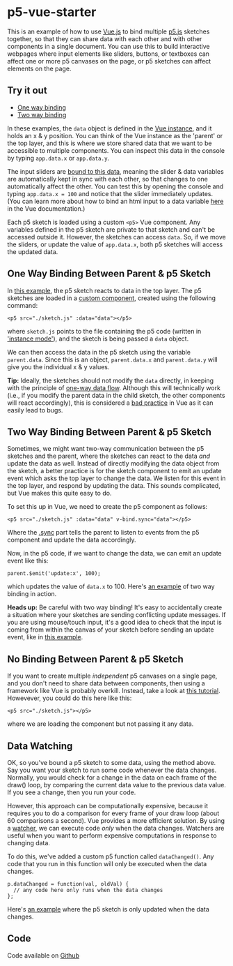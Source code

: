 # p5-vue-starter

This is an example of how to use [Vue.js](https://vuejs.org/) to bind multiple [p5.js](https://p5js.org/) sketches together, so that they can share data with each other and with other components in a single document. You can use this to build interactive webpages where input elements like sliders, buttons, or textboxes can affect one or more p5 canvases on the page, or p5 sketches can affect elements on the page.

## Try it out
- [One way binding](https://aatishb.com/p5-vue-starter/one-way-binding/)
- [Two way binding](https://aatishb.com/p5-vue-starter/two-way-binding/)

In these examples, the `data` object is defined in the [Vue instance](https://github.com/aatishb/p5-vue-starter/blob/master/one-way-binding/vue-definitions.js#L47-L52), and it holds an x & y position. You can think of the Vue instance as the 'parent' or the top layer, and this is where we store shared data that we want to be accessible to multiple components. You can inspect this data in the console by typing `app.data.x` or `app.data.y`.

The input sliders are [bound to this data](https://vuejs.org/v2/guide/forms.html), meaning the slider & data variables are automatically kept in sync with each other, so that changes to one automatically affect the other. You can test this by opening the console and typing `app.data.x = 100` and notice that the slider immediately updates. (You can learn more about how to bind an html input to a data variable [here](https://vuejs.org/v2/guide/forms.html) in the Vue documentation.)

Each p5 sketch is loaded using a custom `<p5>` Vue component. Any variables defined in the p5 sketch are private to that sketch and can't be accessed outside it. However, the sketches can access `data`. So, if we move the sliders, or update the value of `app.data.x`, both p5 sketches will access the updated data.

## One Way Binding Between Parent & p5 Sketch

In [this example](https://aatishb.com/p5-vue-starter/one-way-binding/), the p5 sketch reacts to data in the top layer. The p5 sketches are loaded in a [custom component](https://vuejs.org/v2/guide/components.html), created using the following command:

```
<p5 src="./sketch.js" :data="data"></p5>
```

where `sketch.js` points to the file containing the p5 code (written in ['instance mode'](https://github.com/processing/p5.js/wiki/Global-and-instance-mode)), and the sketch is being passed a `data` object.

We can then access the data in the p5 sketch using the variable `parent.data`. Since this is an object, `parent.data.x` and `parent.data.y` will give you the individual x & y values.

**Tip:** Ideally, the sketches should not modify the `data` directly, in keeping with the principle of [one-way data flow](https://vuejs.org/v2/guide/components-props.html#One-Way-Data-Flow). Although this will technically work (i.e., if you modify the parent data in the child sketch, the other components will react accordingly), this is considered a [bad practice](https://antenna.io/blog/2018/01/state-management-in-vue-js) in Vue as it can easily lead to bugs.


## Two Way Binding Between Parent & p5 Sketch

Sometimes, we might want two-way communication between the p5 sketches and the parent, where the sketches can react to the data *and* update the data as well. Instead of directly modifying the data object from the sketch, a better practice is for the sketch component to emit an update event which asks the top layer to change the data. We listen for this event in the top layer, and respond by updating the data. This sounds complicated, but Vue makes this quite easy to do.

To set this up in Vue, we need to create the p5 component as follows:

```
<p5 src="./sketch.js" :data="data" v-bind.sync="data"></p5>
```

Where the [.sync](https://vuejs.org/v2/guide/components-custom-events.html#sync-Modifier) part tells the parent to listen to events from the p5 component and update the data accordingly.

Now, in the p5 code, if we want to change the data, we can emit an update event like this:

```
parent.$emit('update:x', 100);
```
which updates the value of `data.x` to 100. Here's [an example](https://aatishb.com/p5-vue-starter/two-way-binding/) of two way binding in action.

**Heads up:** Be careful with two way binding! It's easy to accidentally create a situation where your sketches are sending conflicting update messages. If you are using mouse/touch input, it's a good idea to check that the input is coming from within the canvas of your sketch before sending an update event, like in [this example](https://github.com/aatishb/p5-vue-starter/blob/master/two-way-binding/sketch1.js#L20-L21).

## No Binding Between Parent & p5 Sketch

If you want to create multiple *independent* p5 canvases on a single page, and you don't need to share data between components, then using a framework like Vue is probably overkill. Instead, take a look at [this tutorial](http://joemckaystudio.com/multisketches/). Howevever, you could do this here like this:

```
<p5 src="./sketch.js"></p5>
```
where we are loading the component but not passing it any data.


## Data Watching

OK, so you've bound a p5 sketch to some data, using the method above. Say you want your sketch to run some code whenever the data changes. Normally, you would check for a change in the data on each frame of the draw() loop, by comparing the current data value to the previous data value. If you see a change, then you run your code.

However, this approach can be computationally expensive, because it requires you to do a comparison for every frame of your draw loop (about 60 comparisons a second). Vue provides a more efficient solution. By using a [watcher](https://vuejs.org/v2/guide/computed.html#Watchers), we can execute code *only* when the data changes. Watchers are useful when you want to perform expensive computations in response to changing data.

To do this, we've added a custom p5 function called `dataChanged()`. Any code that you run in this function will only be executed when the data changes.

```
p.dataChanged = function(val, oldVal) {
  // any code here only runs when the data changes
};

```

Here's [an example](https://github.com/aatishb/p5-vue-starter/tree/master/data-watching) where the p5 sketch is only updated when the data changes.

## Code

Code available on [Github](https://github.com/aatishb/p5-vue-starter)
